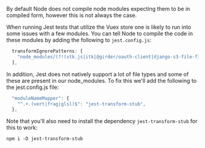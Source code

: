 By default Node does not compile node modules expecting them to be in compiled form, however this is not always the case.

When running Jest tests that utilize the Vuex store one is likely to run into some issues with a few modules. You can tell Node to compile the code in these modules by adding the following to `jest.config.js`:
```js
  transformIgnorePatterns: [
    "node_modules/(?!(vtk.js|itk|@girder/oauth-client|django-s3-file-field|d3-scale|d3-array|internmap|d3-.*)/)"
  ],
```

In addition, Jest does not natively support a lot of file types and some of these are present in our node_modules. To fix this we'll add the following to the jest.config.js file:
```js
  "moduleNameMapper": {
    "^.+.(vert|frag|glsl)$": "jest-transform-stub",
  },
```

Note that you'll also need to install the dependency `jest-transform-stub` for this to work:

`npm i -D jest-transform-stub`